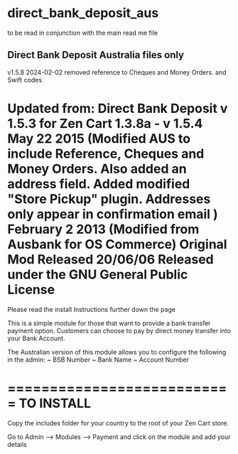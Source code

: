# direct_bank_deposit_aus
to be read in conjunction with the main read me file

 Direct Bank Deposit Australia files only
 -----------------------------------------
 v1.5.8 2024-02-02
 removed reference to Cheques and Money Orders. and Swift codes
 
 
 Updated from:
 Direct Bank Deposit v 1.5.3 for Zen Cart 1.3.8a - v 1.5.4
May 22 2015
 (Modified AUS to include Reference, Cheques and Money Orders. 
  Also added an address field. 
  Added modified "Store Pickup" plugin. Addresses only appear in confirmation email
 )
February 2 2013
(Modified from Ausbank for OS Commerce)
Original Mod Released 20/06/06
Released under the GNU General Public License
================================================================

Please read the install Instructions further down the page

This is a simple module for those that want to provide a bank transfer payment option. Customers can choose to pay by direct money transfer into your Bank Account.

The Australian version of this module allows you to configure the following in the admin:
~ BSB Number
~ Bank Name
~ Account Number


===========================
TO INSTALL
===========================
Copy the includes folder for your country to the root of your Zen Cart store.

Go to Admin --> Modules --> Payment and click on the module and add your details
